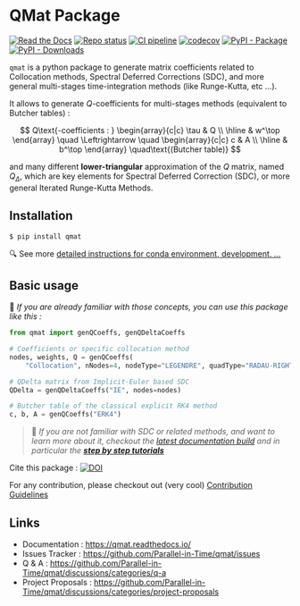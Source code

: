 # QMat Package

[![Read the Docs](https://img.shields.io/readthedocs/qmat?logo=readthedocs)](https://qmat.readthedocs.io/)
[![Repo status](https://www.repostatus.org/badges/latest/active.svg)](https://github.com/Parallel-in-Time/qmat)
[![CI pipeline](https://github.com/Parallel-in-Time/qmat/actions/workflows/ci_pipeline.yml/badge.svg)](https://github.com/Parallel-in-Time/qmat/actions/workflows/ci_pipeline.yml)
[![codecov](https://codecov.io/gh/Parallel-in-Time/qmat/graph/badge.svg?token=MO0LDVH5NN)](https://codecov.io/gh/Parallel-in-Time/qmat)
[![PyPI - Package](https://img.shields.io/pypi/v/qmat?logo=python)](https://pypi.org/project/qmat)
[![PyPI - Downloads](https://img.shields.io/pypi/dm/qmat?logo=pypi)](https://pypistats.org/packages/qmat)


`qmat` is a python package to generate matrix coefficients related to Collocation methods, Spectral Deferred Corrections (SDC), 
and more general multi-stages time-integration methods (like Runge-Kutta, etc ...).

It allows to generate $Q$-coefficients for multi-stages methods (equivalent to Butcher tables) :

$$
Q\text{-coefficients : }
\begin{array}{c|c}
\tau & Q \\ 
\hline
& w^\top
\end{array}
\quad \Leftrightarrow \quad
\begin{array}{c|c}
c & A \\ 
\hline
& b^\top
\end{array}
\quad\text{(Butcher table)}
$$

and many different **lower-triangular** approximation of the $Q$ matrix, named $Q_\Delta$,
which are key elements for Spectral Deferred Correction (SDC), or more general Iterated Runge-Kutta Methods.



## Installation

```bash
$ pip install qmat
```

🔍 See more [detailed instructions for conda environment, development, ...](https://qmat.readthedocs.io/en/latest/installation.html)

## Basic usage

📜 _If you are already familiar with those concepts, you can use this package like this :_

```python
from qmat import genQCoeffs, genQDeltaCoeffs

# Coefficients or specific collocation method
nodes, weights, Q = genQCoeffs(
    "Collocation", nNodes=4, nodeType="LEGENDRE", quadType="RADAU-RIGHT")

# QDelta matrix from Implicit-Euler based SDC
QDelta = genQDeltaCoeffs("IE", nodes=nodes)

# Butcher table of the classical explicit RK4 method
c, b, A = genQCoeffs("ERK4")
```

> 🔔 _If you are not familiar with SDC or related methods, and want to learn more about it, checkout the 
> [latest documentation build](https://qmat.readthedocs.io/en/latest/) and 
in particular the [**step by step tutorials**](https://qmat.readthedocs.io/en/latest/notebooks.html)_


Cite this package : [![DOI](https://zenodo.org/badge/804826743.svg)](https://zenodo.org/doi/10.5281/zenodo.11956478)

For any contribution, please checkout out (very cool) [Contribution Guidelines](https://qmat.readthedocs.io/en/latest/contributing.html)

## Links

- Documentation : https://qmat.readthedocs.io/
- Issues Tracker : https://github.com/Parallel-in-Time/qmat/issues
- Q & A : https://github.com/Parallel-in-Time/qmat/discussions/categories/q-a
- Project Proposals : https://github.com/Parallel-in-Time/qmat/discussions/categories/project-proposals


